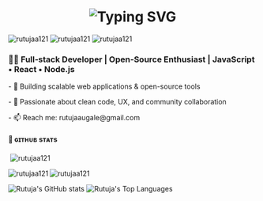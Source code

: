 
<h1 align="center">
  <img src="https://readme-typing-svg.herokuapp.com?font=Inter&size=40&color=001d27&lines=Hi+I'm+Rutuja👋;" alt="Typing SVG"/>
</h1>

<p align="left"> <img src="https://komarev.com/ghpvc/?username=rutujaa121&label=Profile%20views&color=0e75b6&style=flat" alt="rutujaa121" /> 
<img src="https://img.shields.io/github/followers/rutujaa121?style=flat-square)" alt="rutujaa121" />
<img src="https://img.shields.io/github/stars/rutujaa121?style=flat-square" alt="rutujaa121" />
</p>


<h3> 👨‍💻 Full‑stack Developer | Open‑Source Enthusiast | JavaScript • React • Node.js </h3>
<p> - 🔭 Building scalable web applications & open-source tools  </p>
<p> - 💙 Passionate about clean code, UX, and community collaboration </p> 
<p> - 📫 Reach me: rutujaaugale@gmail.com   </p>



<h4>🐙 ɢɪᴛʜᴜʙ sᴛᴀᴛs</h4>
<p>  &nbsp;<img align="center" src="https://github-readme-stats.vercel.app/api?username=rutujaa121&show_icons=true&theme=radical" alt="rutujaa121" /></p>

<p><img align="left" src="https://github-readme-stats.vercel.app/api/top-langs?username=rutujaa121&show_icons=true&locale=en&layout=compact" alt="rutujaa121" /></p>

<p><img align="center" src="https://github-readme-streak-stats.herokuapp.com/?user=rutujaa121&" alt="rutujaa121" /></p>


<p align="left">
  <img src="https://github-readme-stats.vercel.app/api?username=rutujak24&show_icons=true&theme=transparent" alt="Rutuja's GitHub stats" />
  <img src="https://github-readme-stats.vercel.app/api/top-langs/?username=rutujak24&layout=compact&theme=transparent&langs_count=8" alt="Rutuja's Top Languages" />
</p>




<!--
<p><img align="center" src="https://github-profile-trophy.vercel.app/?username=rutujaa121&theme=onedark)](https://github.com/ryo-ma/github-profile-trophy" alt="rutujaa121" /> </p>
-->


  
<!--
**rutujaa121/rutujaa121** is a ✨ _special_ ✨ repository because its `README.md` (this file) appears on your GitHub profile.

Here are some ideas to get you started:

- 🔭 I’m currently working on ...
- 🌱 I’m currently learning ...
- 👯 I’m looking to collaborate on ...
- 🤔 I’m looking for help with ...
- 💬 Ask me about ...
- 📫 How to reach me: ...
- 😄 Pronouns: ...
- ⚡ Fun fact: ...
-->
